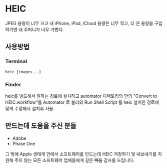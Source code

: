 # HEIC

JPEG 용량이 너무 크고 내 iPhone, iPad, iCloud 용량은 너무 작고, 더 큰 용량을 구입하기엔 내 주머니가 너무 가볍다.  

## 사용방법

### Terminal

```shell
heic [images...]  
```

### Finder

heic를 빌드해서 원하는 경로에 설치하고 automator 디렉토리의 안의 "Convert to HEIC.workflow"를 Automator 로 불러와 Run Shell Script 를 heic 설치한 경로에 맞게 수정해서 설치후 사용.  

## 만드는데 도움을 주신 분들

- Adobe
- Phase One

그 밖에 Apple 생태계 안에서 소프트웨어를 만드는데 HEIC 저정하기 및 내보내기를 지원해 주지 않는 모든 소프트웨어 업체들에게 깊은 ~~빡침~~ 감사를 드립니다.
